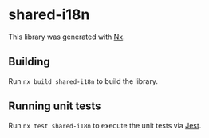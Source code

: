 # shared-i18n

This library was generated with [Nx](https://nx.dev).

## Building

Run `nx build shared-i18n` to build the library.

## Running unit tests

Run `nx test shared-i18n` to execute the unit tests via [Jest](https://jestjs.io).
